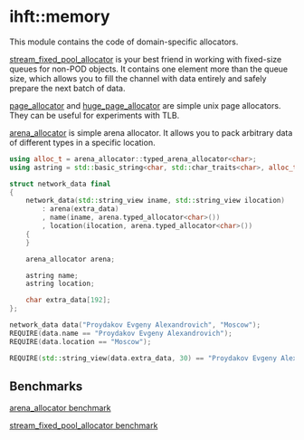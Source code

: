 # ihft::memory

This module contains the code of domain-specific allocators.

[stream_fixed_pool_allocator](include/memory/stream_fixed_pool_allocator.h) is your best friend in working with fixed-size queues for non-POD objects. It contains one element more than the queue size, which allows you to fill the channel with data entirely and safely prepare the next batch of data.

[page_allocator](include/memory/page_allocator.h) and [huge_page_allocator](include/memory/huge_page_allocator.h) are simple unix page allocators. They can be useful for experiments with TLB.

[arena_allocator](include/memory/arena_allocator.h) is simple arena allocator. It allows you to pack arbitrary data of different types in a specific location.

```cpp
using alloc_t = arena_allocator::typed_arena_allocator<char>;
using astring = std::basic_string<char, std::char_traits<char>, alloc_t>;

struct network_data final
{
    network_data(std::string_view iname, std::string_view ilocation)
        : arena(extra_data)
        , name(iname, arena.typed_allocator<char>())
        , location(ilocation, arena.typed_allocator<char>())
    {
    }

    arena_allocator arena;

    astring name;
    astring location;

    char extra_data[192];
};

network_data data("Proydakov Evgeny Alexandrovich", "Moscow");
REQUIRE(data.name == "Proydakov Evgeny Alexandrovich");
REQUIRE(data.location == "Moscow");

REQUIRE(std::string_view(data.extra_data, 30) == "Proydakov Evgeny Alexandrovich");
```

## Benchmarks

[arena_allocator benchmark](benchmark/benchmark_arena_allocator.cpp)

[stream_fixed_pool_allocator benchmark](benchmark/benchmark_stream_fixed_pool_allocator.cpp)
